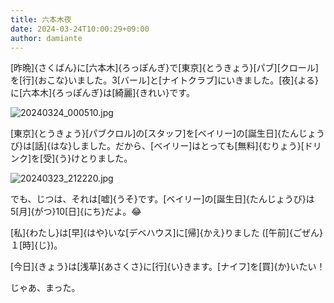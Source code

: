 ```yaml
---
title: 六本木夜
date: 2024-03-24T10:00:29+09:00
author: damiante
---
```

[昨晩]{さくばん}に[六本木]{ろっぽんぎ}で[東京]{とうきょう}[パブ][クロール]を[行]{おこな}いました。3[バール]と[ナイトクラブ]にいきました。[夜]{よる}に[六本木]{ろっぽんぎ}は[綺麗]{きれい}です。

![20240324_000510.jpg](https://github.com/devhou-se/www-jp/assets/12438044/81046260-721d-4a70-9261-8c493c737642)

[東京]{とうきょう}[パブクロル]の[スタッフ]を[ベイリー]の[誕生日]{たんじょうび}は[話]{はな}しました。だから、[ベイリー]はとっても[無料]{むりょう}[ドリンク]を[受]{う}けとりました。

![20240323_212220.jpg](https://github.com/devhou-se/www-jp/assets/12438044/a541f124-00b0-46b2-84e9-04ec91bf7208)

でも、じつは、それは[嘘]{うそ}です。[ベイリー]の[誕生日]{たんじょうび}は5[月]{がつ}10[日]{にち}だよ。😂

[私]{わたし}は[早]{はや}いな[デベハウス]に[帰]{かえ}りました ([午前]{ごぜん}１[時]{じ})。

[今日]{きょう}は[浅草]{あさくさ}に[行]{い}きます。[ナイフ]を[買]{か}いたい！

じゃあ、まった。